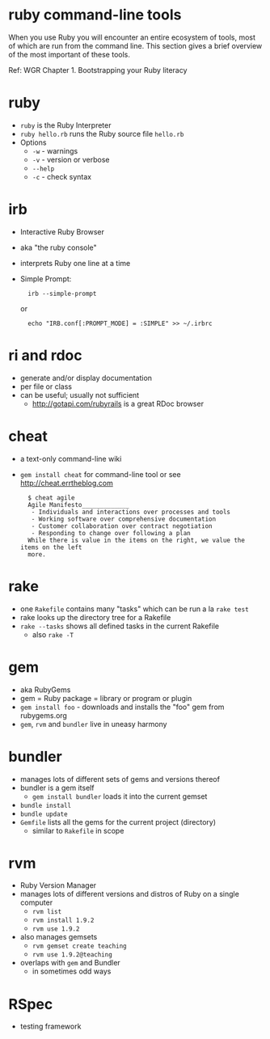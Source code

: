 <!SLIDE subsection>
# ruby command-line tools

When you use Ruby you will encounter an entire ecosystem of tools, most of which are run from the command line. This section gives a brief overview of the most important of these tools.

Ref: WGR Chapter 1. Bootstrapping your Ruby literacy

# ruby

* `ruby` is the Ruby Interpreter
* `ruby hello.rb` runs the Ruby source file `hello.rb`
* Options
  * `-w` - warnings
  * `-v` - version or verbose
  * `--help`
  * `-c` - check syntax

# irb

* Interactive Ruby Browser
* aka "the ruby console"
* interprets Ruby one line at a time
* Simple Prompt:

        irb --simple-prompt

    or

        echo "IRB.conf[:PROMPT_MODE] = :SIMPLE" >> ~/.irbrc


# ri and rdoc

* generate and/or display documentation
* per file or class
* can be useful; usually not sufficient
  * <http://gotapi.com/rubyrails> is a great RDoc browser
  
# cheat

* a text-only command-line wiki
* `gem install cheat` for command-line tool or see <http://cheat.errtheblog.com>

        $ cheat agile
        Agile Manifesto_____________
         - Individuals and interactions over processes and tools 
         - Working software over comprehensive documentation  
         - Customer collaboration over contract negotiation 
         - Responding to change over following a plan 
        While there is value in the items on the right, we value the items on the left
        more.

# rake

* one `Rakefile` contains many "tasks" which can be run a la `rake test`
* rake looks up the directory tree for a Rakefile
* `rake --tasks` shows all defined tasks in the current Rakefile
  * also `rake -T`

# gem

* aka RubyGems
* gem = Ruby package = library or program or plugin
* `gem install foo` - downloads and installs the "foo" gem from rubygems.org
* `gem`, `rvm` and `bundler` live in uneasy harmony

# bundler

* manages lots of different sets of gems and versions thereof
* bundler is a gem itself
  * `gem install bundler` loads it into the current gemset
* `bundle install`
* `bundle update`
* `Gemfile` lists all the gems for the current project (directory)
  * similar to `Rakefile` in scope

# rvm

* Ruby Version Manager
* manages lots of different versions and distros of Ruby on a single computer
  * `rvm list`
  * `rvm install 1.9.2`
  * `rvm use 1.9.2`
* also manages gemsets
  * `rvm gemset create teaching`
  * `rvm use 1.9.2@teaching`
* overlaps with `gem` and Bundler
  * in sometimes odd ways

# RSpec

* testing framework
